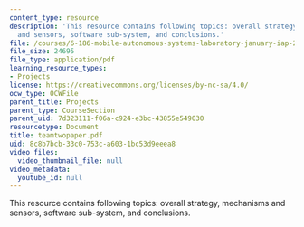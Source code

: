 ```yaml
---
content_type: resource
description: 'This resource contains following topics: overall strategy, mechanisms
  and sensors, software sub-system, and conclusions.'
file: /courses/6-186-mobile-autonomous-systems-laboratory-january-iap-2005/8c8b7bcb33c0753ca6031bc53d9eeea8_teamtwopaper.pdf
file_size: 24695
file_type: application/pdf
learning_resource_types:
- Projects
license: https://creativecommons.org/licenses/by-nc-sa/4.0/
ocw_type: OCWFile
parent_title: Projects
parent_type: CourseSection
parent_uid: 7d323111-f06a-c924-e3bc-43855e549030
resourcetype: Document
title: teamtwopaper.pdf
uid: 8c8b7bcb-33c0-753c-a603-1bc53d9eeea8
video_files:
  video_thumbnail_file: null
video_metadata:
  youtube_id: null
---
```

This resource contains following topics: overall strategy, mechanisms and sensors, software sub-system, and conclusions.
